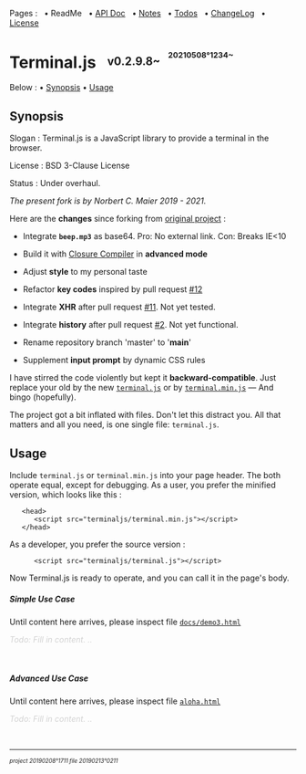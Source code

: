 ﻿Pages : &nbsp;
 • ReadMe &nbsp;
 • [API Doc](./docs/apidoc.md) &nbsp;
 • [Notes](./docs/notes.md) &nbsp;
 • [Todos](./docs/todos.md) &nbsp;
 • [ChangeLog](./docs/changelog.md) &nbsp;
 • [License](./docs/license.md)

# Terminal.js &nbsp; <sup><sub>v0.2.9.8~ &nbsp; <sup><sup>20210508°1234~</sup></sup></sub></sup>

Below :
 • [Synopsis](#synopsis)
 • [Usage](#usage)

<a name="synopsis"></a>
## Synopsis

Slogan : Terminal.js is a JavaScript library to provide a terminal in the browser.

License : BSD 3-Clause License

Status : Under overhaul.

_The present fork is by Norbert C. Maier 2019 - 2021._

Here are the **changes** since forking from
 [original project](https://github.com/eosterberg/terminaljs) :

- Integrate **`beep.mp3`** as base64.
   Pro: No external link. Con: Breaks IE<10

- Build it with [Closure Compiler](https://developers.google.com/closure/compiler/) in **advanced mode**

- Adjust **style** to my personal taste

- Refactor **key codes** inspired by pull request [#12](https://github.com/eosterberg/terminaljs/pull/12)

- Integrate **XHR** after pull request [#11](https://github.com/eosterberg/terminaljs/pull/11).
  Not yet tested.

- Integrate **history** after pull request [#2](https://github.com/eosterberg/terminaljs/pull/2).
  Not yet functional.

- Rename repository branch 'master' to '**main**'

- Supplement **input prompt** by dynamic CSS rules

I have stirred the code violently but kept it **backward-compatible**.
 Just replace your old by the new [`terminal.js`](./terminal.js)
 or by [`terminal.min.js`](./terminal.min.js) — And bingo (hopefully).

The project got a bit inflated with files. Don't let this distract you.
 All that matters and all you need, is one single file: `terminal.js`.

<a name="usage"></a>
## Usage

Include `terminal.js` or `terminal.min.js` into your page header.
The both operate equal, except for debugging.
As a user, you prefer the minified version, which looks like this&nbsp;:

```
   <head>
      <script src="terminaljs/terminal.min.js"></script>
   </head>
```

As a developer, you prefer the source version :

```
      <script src="terminaljs/terminal.js"></script>
```

Now Terminal.js is ready to operate, and you can call it in the page's body.

<a name="usage_simple"></a>
##### Simple Use Case

Until content here arrives, please inspect file
[`docs/demo3.html`](./docs/demo3.html)

*<span style="color:LightGray;">Todo: Fill in content. ..</span>*

&nbsp;

<a name="usage_advanced"></a>
##### Advanced Use Case

Until content here arrives, please inspect file
[`aloha.html`](./aloha.html)

*<span style="color:LightGray;">Todo: Fill in content. ..</span>*

&nbsp;

---

<sup><sub>*project 20190208°1711 file 20190213°0211*</sub></sup>
